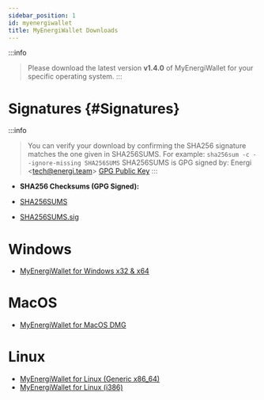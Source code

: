 ```yaml
---
sidebar_position: 1
id: myenergiwallet
title: MyEnergiWallet Downloads
---
```


:::info
> Please download the latest version **v1.4.0** of MyEnergiWallet for your specific operating system.
:::

# Signatures {#Signatures}

:::info
> You can verify your download by confirming the SHA256 signature matches the one given in SHA256SUMS. For example: `sha256sum -c --ignore-missing SHA256SUMS`
> SHA256SUMS is GPG signed by:
> Energi &lt;tech@energi.team&gt;
> [GPG Public Key](https://s3.us-west-2.amazonaws.com/download.energi.software/releases/mew/energi-public-key.asc)
:::

* **SHA256 Checksums (GPG Signed):**

* [SHA256SUMS](https://s3.us-west-2.amazonaws.com/download.energi.software/releases/mew/v1.4.0/SHA256SUMS)
* [SHA256SUMS.sig](https://s3.us-west-2.amazonaws.com/download.energi.software/releases/mew/v1.4.0/SHA256SUMS.sig)

# Windows

* [MyEnergiWallet for Windows x32 & x64](https://s3.us-west-2.amazonaws.com/download.energi.software/releases/mew/v1.4.0/MyEnergiWallet+Setup+1.4.0.exe)

# MacOS

* [MyEnergiWallet for MacOS DMG](https://s3.us-west-2.amazonaws.com/download.energi.software/releases/mew/v1.4.0/MyEnergiWallet-1.4.0.dmg)

# Linux

* [MyEnergiWallet for Linux (Generic x86_64)](https://s3.us-west-2.amazonaws.com/download.energi.software/releases/mew/v1.4.0/MyEnergiWallet-1.4.0.AppImage)
* [MyEnergiWallet for Linux (i386)](https://s3.us-west-2.amazonaws.com/download.energi.software/releases/mew/v1.4.0/MyEnergiWallet-1.4.0-i386.AppImage)
